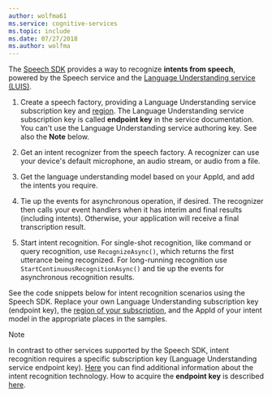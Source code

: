 ```yaml
---
author: wolfma61
ms.service: cognitive-services
ms.topic: include
ms.date: 07/27/2018
ms.author: wolfma
---
```


<!-- N.B. no header, language-agnostic -->

The [Speech SDK](~/articles/cognitive-services/speech-service/speech-sdk.md) provides a way to recognize **intents from speech**, powered by the Speech service and the [Language Understanding service (LUIS)](https://luis.ai).

1. Create a speech factory, providing a Language Understanding service subscription key and [region](~/articles/cognitive-services/speech-service/regions.md#regions-for-intent-recognition). The Language Understanding service subscription key is called **endpoint key** in the service documentation. You can't use the Language Understanding service authoring key. See also the **Note** below.

1. Get an intent recognizer from the speech factory. A recognizer can use your device's default microphone, an audio stream, or audio from a file.

1. Get the language understanding model based on your AppId, and add the intents you require. 

1. Tie up the events for asynchronous operation, if desired. The recognizer then calls your event handlers when it has interim and final results (including intents). Otherwise, your application will receive a final transcription result.

1. Start intent recognition. For single-shot recognition, like command or query recognition, use `RecognizeAsync()`, which returns the first utterance being recognized. For long-running recognition use `StartContinuousRecognitionAsync()` and tie up the events for asynchronous recognition results.

See the code snippets below for intent recognition scenarios using the Speech SDK. Replace your own Language Understanding subscription key (endpoint key), the [region of your subscription](~/articles/cognitive-services/speech-service/regions.md#regions-for-intent-recognition), and the AppId of your intent model in the appropriate places in the samples.

> [!NOTE]
> In contrast to other services supported by the Speech SDK, intent recognition requires a specific subscription key (Language Understanding service endpoint key). [Here](https://www.luis.ai) you can find additional information about the intent recognition technology. How to acquire the **endpoint key** is described [here](https://docs.microsoft.com/en-us/azure/cognitive-services/LUIS/luis-how-to-azure-subscription#create-luis-endpoint-key).
